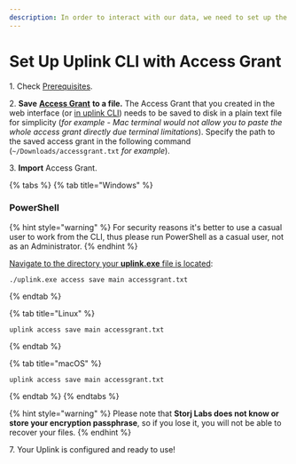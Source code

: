 ```yaml
---
description: In order to interact with our data, we need to set up the Uplink CLI
---
```


# Set Up Uplink CLI with Access Grant

1\. Check [Prerequisites](../prerequisites.md).

2\. **Save** [**Access Grant**](create-first-access-grant.md) **to a file.** The Access Grant that you created in the web interface (or [in uplink CLI](../generate-access-grants-and-tokens/generate-a-token.md)) needs to be saved to disk in a plain text file for simplicity (_for example - Mac terminal would not allow you to paste the whole access grant directly due terminal limitations_). Specify the path to the saved access grant in the following command (`~/Downloads/accessgrant.txt` _for example_).

3\. **Import** Access Grant.

{% tabs %}
{% tab title="Windows" %}
### PowerShell

{% hint style="warning" %}
For security reasons it's better to use a casual user to work from the CLI, thus please run PowerShell as a casual user, not as an Administrator.
{% endhint %}

[Navigate to the directory your **uplink.exe** file is located](../../../support/faqs.md#how-do-i-navigate-to-the-binary-location):

```
./uplink.exe access save main accessgrant.txt
```
{% endtab %}

{% tab title="Linux" %}
```
uplink access save main accessgrant.txt
```
{% endtab %}

{% tab title="macOS" %}
```
uplink access save main accessgrant.txt
```
{% endtab %}
{% endtabs %}

{% hint style="warning" %}
Please note that **Storj Labs does not know or store your encryption passphrase**, so if you lose it, you will not be able to recover your files.
{% endhint %}

7\.  Your Uplink is configured and ready to use!
